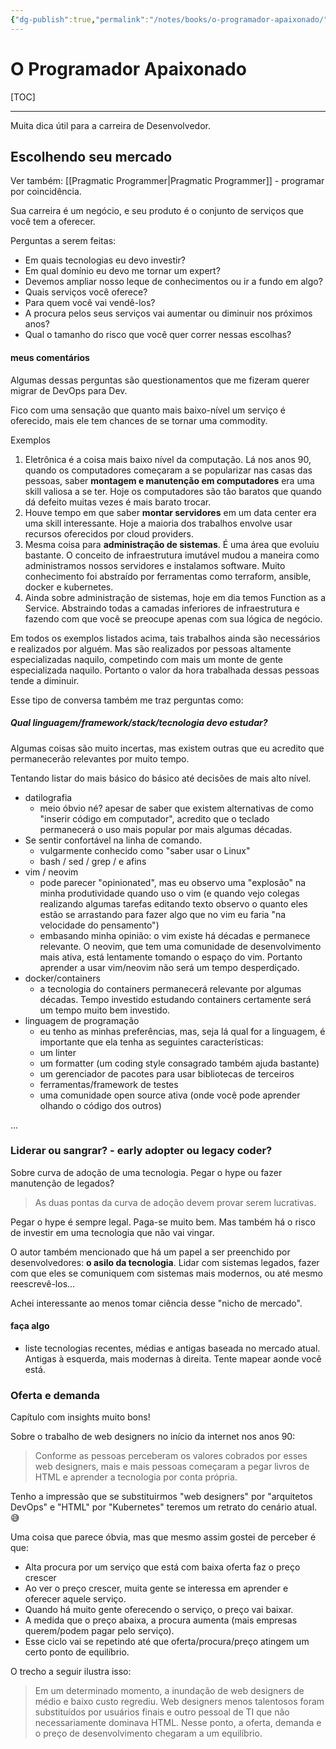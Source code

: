 ```yaml
---
{"dg-publish":true,"permalink":"/notes/books/o-programador-apaixonado/"}
---
```



# O Programador Apaixonado

[TOC]

---

Muita dica útil para a carreira de Desenvolvedor.

## Escolhendo seu mercado

Ver também: [[Pragmatic Programmer\|Pragmatic Programmer]] - programar por coincidência.

Sua carreira é um negócio, e seu produto é o conjunto de serviços que você tem a oferecer.

Perguntas a serem feitas:

- Em quais tecnologias eu devo investir?
- Em qual domínio eu devo me tornar um expert?
- Devemos ampliar nosso leque de conhecimentos ou ir a fundo em algo?
- Quais serviços você oferece?
- Para quem você vai vendê-los?
- A procura pelos seus serviços vai aumentar ou diminuir nos próximos anos?
- Qual o tamanho do risco que você quer correr nessas escolhas?

#### meus comentários

Algumas dessas perguntas são questionamentos que me fizeram querer migrar de DevOps para Dev.

Fico com uma sensação que quanto mais baixo-nível um serviço é oferecido, mais ele tem chances de se tornar uma commodity.

Exemplos

1. Eletrônica é a coisa mais baixo nível da computação. Lá nos anos 90, quando os computadores começaram a se popularizar nas casas das pessoas, saber **montagem e manutenção em computadores** era uma skill valiosa a se ter. Hoje os computadores são tão baratos que quando dá defeito muitas vezes é mais barato trocar.
2. Houve tempo em que saber **montar servidores** em um data center era uma skill interessante. Hoje a maioria dos trabalhos envolve usar recursos oferecidos por cloud providers.
3. Mesma coisa para **administração de sistemas**. É uma área que evoluiu bastante. O conceito de infraestrutura imutável mudou a maneira como administramos nossos servidores e instalamos software. Muito conhecimento foi abstraído por ferramentas como terraform, ansible, docker e kubernetes.
4. Ainda sobre administração de sistemas, hoje em dia temos Function as a Service. Abstraindo todas a camadas inferiores de infraestrutura e fazendo com que você se preocupe apenas com sua lógica de negócio.

Em todos os exemplos listados acima, tais trabalhos ainda são necessários e realizados por alguém. Mas são realizados por pessoas altamente especializadas naquilo, competindo com mais um monte de gente especializada naquilo. Portanto o valor da hora trabalhada dessas pessoas tende a diminuir.

Esse tipo de conversa também me traz perguntas como:

##### Qual linguagem/framework/stack/tecnologia devo estudar?

Algumas coisas são muito incertas, mas existem outras que eu acredito que permanecerão relevantes por muito tempo.

Tentando listar do mais básico do básico até decisões de mais alto nível.

- datilografia
    - meio óbvio né? apesar de saber que existem alternativas de como "inserir código em computador", acredito que o teclado permanecerá o uso mais popular por mais algumas décadas.
- Se sentir confortável na linha de comando.
    - vulgarmente conhecido como "saber usar o Linux"
    - bash / sed / grep / e afins
- vim / neovim
    - pode parecer "opinionated", mas eu observo uma "explosão" na minha produtividade quando uso o vim (e quando vejo colegas realizando algumas tarefas editando texto observo o quanto eles estão se arrastando para fazer algo que no vim eu faria "na velocidade do pensamento")
    - embasando minha opinião: o vim existe há décadas e permanece relevante. O neovim, que tem uma comunidade de desenvolvimento mais ativa, está lentamente tomando o espaço do vim. Portanto aprender a usar vim/neovim não será um tempo desperdiçado.
- docker/containers
    - a tecnologia do containers permanecerá relevante por algumas décadas. Tempo investido estudando containers certamente será um tempo muito bem investido.
- linguagem de programação
    - eu tenho as minhas preferências, mas, seja lá qual for a linguagem, é importante que ela tenha as seguintes características:
    - um linter
    - um formatter (um coding style consagrado também ajuda bastante)
    - um gerenciador de pacotes para usar bibliotecas de terceiros
    - ferramentas/framework de testes
    - uma comunidade open source ativa (onde você pode aprender olhando o código dos outros)

...


### Liderar ou sangrar? - early adopter ou legacy coder?

Sobre curva de adoção de uma tecnologia. Pegar o hype ou fazer manutenção de legados?

> As duas pontas da curva de adoção devem provar serem lucrativas.

Pegar o hype é sempre legal. Paga-se muito bem. Mas também há o risco de investir em uma tecnologia que não vai vingar.

O autor também mencionado que há um papel a ser preenchido por desenvolvedores: **o asilo da tecnologia**. Lidar com sistemas legados, fazer com que eles se comuniquem com sistemas mais modernos, ou até mesmo reescrevê-los...

Achei interessante ao menos tomar ciência desse "nicho de mercado".


#### faça algo

- liste tecnologias recentes, médias e antigas baseada no mercado atual. Antigas à esquerda, mais modernas à direita. Tente mapear aonde você está.


### Oferta e demanda

Capítulo com insights muito bons!

Sobre o trabalho de web designers no início da internet nos anos 90:

> Conforme as pessoas perceberam os valores cobrados por esses web designers, mais e mais pessoas começaram a pegar livros de HTML e aprender a tecnologia por conta própria.

Tenho a impressão que se substituirmos "web designers" por "arquitetos DevOps" e "HTML" por "Kubernetes" teremos um retrato do cenário atual. 😅

Uma coisa que parece óbvia, mas que mesmo assim gostei de perceber é que:

- Alta procura por um serviço que está com baixa oferta faz o preço crescer
- Ao ver o preço crescer, muita gente se interessa em aprender e oferecer aquele serviço.
- Quando há muito gente oferecendo o serviço, o preço vai baixar.
- A medida que o preço abaixa, a procura aumenta (mais empresas querem/podem pagar pelo serviço).
- Esse ciclo vai se repetindo até que oferta/procura/preço atingem um certo ponto de equilíbrio.

O trecho a seguir ilustra isso:

> Em um determinado momento, a inundação de web designers de médio e baixo custo regrediu. Web designers menos talentosos foram substituídos por usuários finais e outro pessoal de TI que não necessariamente dominava HTML. Nesse ponto, a oferta, demanda e o preço de desenvolvimento chegaram a um equilíbrio.



